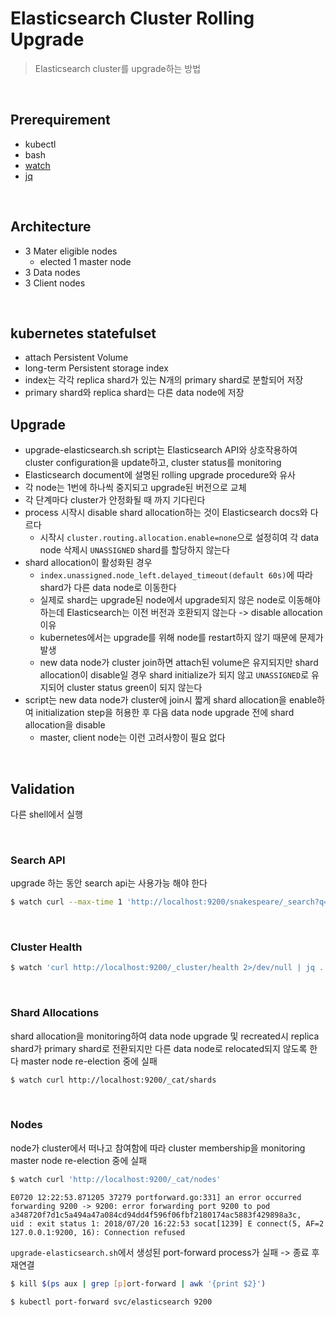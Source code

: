 # Elasticsearch Cluster Rolling Upgrade
> Elasticsearch cluster를 upgrade하는 방법

<br>

## Prerequirement
- kubectl
- bash
- [watch](https://en.wikipedia.org/wiki/Watch_(Unix))
- [jq](https://stedolan.github.io/jq)

<br>

## Architecture
- 3 Mater eligible nodes
  - elected 1 master node
- 3 Data nodes
- 3 Client nodes

<br>

## kubernetes statefulset
- attach Persistent Volume
- long-term Persistent storage index
- index는 각각 replica shard가 있는 N개의 primary shard로 분할되어 저장
- primary shard와 replica shard는 다른 data node에 저장

## Upgrade
- upgrade-elasticsearch.sh script는 Elasticsearch API와 상호작용하여 cluster configuration을 update하고, cluster status를 monitoring
- Elasticsearch document에 설명된 rolling upgrade procedure와 유사  
- 각 node는 1번에 하나씩 중지되고 upgrade된 버전으로 교체  
- 각 단계마다 cluster가 안정화될 때 까지 기다린다
- process 시작시 disable shard allocation하는 것이 Elasticsearch docs와 다르다  
  - 시작시 `cluster.routing.allocation.enable=none`으로 설정히여 각 data node 삭제시 `UNASSIGNED` shard를 할당하지 않는다  
- shard allocation이 활성화된 경우  
  - `index.unassigned.node_left.delayed_timeout(default 60s)`에 따라 shard가 다른 data node로 이동한다
  - 실제로 shard는 upgrade된 node에서 upgrade되지 않은 node로 이동해야 하는데 Elasticsearch는 이전 버전과 호환되지 않는다 -> disable allocation 이유
  - kubernetes에서는 upgrade를 위해 node를 restart하지 않기 때문에 문제가 발생 
  - new data node가 cluster join하면 attach된 volume은 유지되지만 shard allocation이 disable일 경우 shard initialize가 되지 않고 `UNASSIGNED`로 유지되어 cluster status green이 되지 않는다
- script는 new data node가 cluster에 join시 짧게 shard allocation을 enable하여 initialization step을 허용한 후 다음 data node upgrade 전에 shard allocation을 disable 
  - master, client node는 이런 고려사항이 필요 없다


<br>

## Validation
다른 shell에서 실행

<br>

### Search API
upgrade 하는 동안 search api는 사용가능 해야 한다
```sh
$ watch curl --max-time 1 'http://localhost:9200/snakespeare/_search?q=happy'
```

<br>

### Cluster Health
```sh
$ watch 'curl http://localhost:9200/_cluster/health 2>/dev/null | jq .'
```

<br>

### Shard Allocations
shard allocation을 monitoring하여 data node upgrade 및 recreated시 replica shard가 primary shard로 전환되지만 다른 data node로 relocated되지 않도록 한다
master node re-election 중에 실패
```sh
$ watch curl http://localhost:9200/_cat/shards
```

<br>

### Nodes
node가 cluster에서 떠나고 참여함에 따라 cluster membership을 monitoring
master node re-election 중에 실패
```sh
$ watch curl 'http://localhost:9200/_cat/nodes'
```

```
E0720 12:22:53.871205 37279 portforward.go:331] an error occurred forwarding 9200 -> 9200: error forwarding port 9200 to pod a348720f7d1c5a494a47a084cd94dd4f596f06fbf2180174ac5883f429898a3c, 
uid : exit status 1: 2018/07/20 16:22:53 socat[1239] E connect(5, AF=2 127.0.0.1:9200, 16): Connection refused
```
`upgrade-elasticsearch.sh`에서 생성된 port-forward process가 실패
-> 종료 후 재연결
```sh
$ kill $(ps aux | grep [p]ort-forward | awk '{print $2}')

$ kubectl port-forward svc/elasticsearch 9200
```
